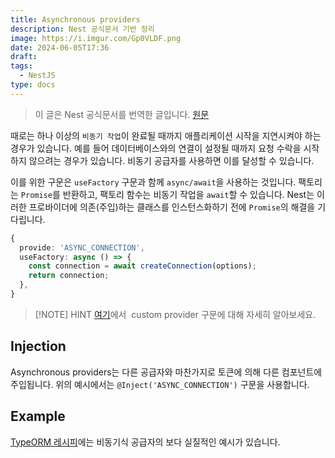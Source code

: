 ```yaml
---
title: Asynchronous providers
description: Nest 공식문서 기반 정리
image: https://i.imgur.com/Gp0VLDF.png
date: 2024-06-05T17:36
draft: 
tags:
  - NestJS
type: docs
---
```

> 이 글은 Nest 공식문서를 번역한 글입니다. [원문](https://docs.nestjs.com/fundamentals/async-providers)

때로는 하나 이상의 `비동기 작업`이 완료될 때까지 애플리케이션 시작을 지연시켜야 하는 경우가 있습니다. 예를 들어 데이터베이스와의 연결이 설정될 때까지 요청 수락을 시작하지 않으려는 경우가 있습니다. 비동기 공급자를 사용하면 이를 달성할 수 있습니다.

이를 위한 구문은 `useFactory` 구문과 함께 `async/await`을 사용하는 것입니다. 팩토리는 `Promise`를 반환하고, 팩토리 함수는 비동기 작업을 `await`할 수 있습니다. Nest는 이러한 프로바이더에 의존(주입)하는 클래스를 인스턴스화하기 전에 `Promise`의 해결을 기다립니다.


```typescript
{
  provide: 'ASYNC_CONNECTION',
  useFactory: async () => {
    const connection = await createConnection(options);
    return connection;
  },
}
```



> [!NOTE] HINT
> [여기](https://docs.nestjs.com/fundamentals/custom-providers)에서  custom provider 구문에 대해 자세히 알아보세요.



## Injection

Asynchronous providers는 다른 공급자와 마찬가지로 토큰에 의해 다른 컴포넌트에 주입됩니다. 위의 예시에서는 `@Inject('ASYNC_CONNECTION')` 구문을 사용합니다.

## Example

[TypeORM 레시피](https://docs.nestjs.com/recipes/sql-typeorm)에는 비동기식 공급자의 보다 실질적인 예시가 있습니다.
